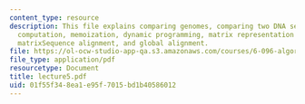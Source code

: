 ```yaml
---
content_type: resource
description: This file explains comparing genomes, comparing two DNA sequences, re-use
  computation, memoization, dynamic programming, matrix representation of alignments,
  matrixSequence alignment, and global alignment.
file: https://ol-ocw-studio-app-qa.s3.amazonaws.com/courses/6-096-algorithms-for-computational-biology-spring-2005/01f55f348ea1e95f7015bd1b40586012_lecture5.pdf
file_type: application/pdf
resourcetype: Document
title: lecture5.pdf
uid: 01f55f34-8ea1-e95f-7015-bd1b40586012
---
```

